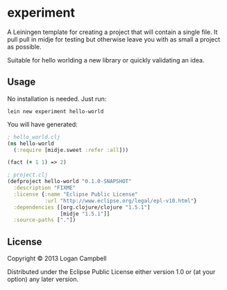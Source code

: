 # experiment

A Leiningen template for creating a project that will contain a single file. It
pull pull in midje for testing but otherwise leave you with as small a project
as possible.

Suitable for hello worlding a new library or quickly validating an idea.

## Usage

No installation is needed. Just run:

    lein new experiment hello-world

You will have generated:

```clojure
; hello_world.clj
(ns hello-world
  (:require [midje.sweet :refer :all]))

(fact (+ 1 1) => 2)

; project.clj
(defproject hello-world "0.1.0-SNAPSHOT"
  :description "FIXME"
  :license {:name "Eclipse Public License"
            :url "http://www.eclipse.org/legal/epl-v10.html"} 
  :dependencies [[org.clojure/clojure "1.5.1"]
                 [midje "1.5.1"]]
  :source-paths ["."])
```

## License

Copyright © 2013 Logan Campbell

Distributed under the Eclipse Public License either version 1.0 or (at
your option) any later version.

